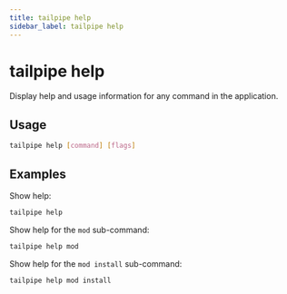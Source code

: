 ```yaml
---
title: tailpipe help
sidebar_label: tailpipe help
---
```


# tailpipe help
Display help and usage information for any command in the application.

## Usage
```bash
tailpipe help [command] [flags]
```

## Examples
Show help:
```bash
tailpipe help 
```
Show help for the `mod` sub-command:
```bash
tailpipe help mod
```
Show help for the `mod install` sub-command:
```bash
tailpipe help mod install
```
